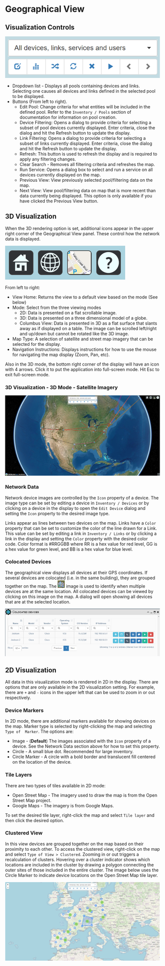 
# Geographical View

## Visualization Controls

![Main Controls](../_static/visualization/controls_1.png)

- Dropdown list - Displays all pools containing devices and links. Selecting
one causes all devices and links defined in the selected pool to be displayed.
- Buttons (From left to right).
    - Edit Pool: Change criteria for what entities will be included in the
      defined pool.  Refer to the `Inventory / Pools` section of documentation
      for information on pool creation.
    - Device Filtering: Opens a dialog to provide criteria for selecting a
      subset of pool devices currently displayed.  Enter criteria, close the
      dialog and hit the Refresh button to update the display.
    - Link Filtering: Opens a dialog to provide criteria for selecting a subset
      of links currently displayed.  Enter criteria, close the dialog and hit
      the Refresh button to update the display.
    - Refresh: This button is used to refresh the display and is required 
      to apply any filtering changes.
    - Clear Search - Removes all filtering criteria and refreshes the map.
    - Run Service: Opens a dialog box to select and run a service on all
      devices currently displayed on the map.
    - Previous View: View previously selected pool/filtering data on the map.
    - Next View: View pool/filtering data on map that is more recent than data
      currently being displayed. This option is only available if you have
      clicked the Previous View button.

## 3D Visualization

When the 3D rendering option is set, additional icons appear in the upper 
right corner of the Geographical View panel.  These control how the network data
is displayed.

![Secondary Controls](../_static/visualization/controls_2.png)

From left to right:

- View Home: Returns the view to a default view based on the mode (See below)
- Mode: Select from the three viewing modes
    - 2D: Data is presented on a flat scrollable image.
    - 3D: Data is presented on a three dimensional model of a globe.
    - Columbus View: Data is presented in 3D as a flat surface that slants away
      as if displayed on a table. The image can be scrolled left/right and
      up/down but cannot be rotated like the 3D image.
- Map Type: A selection of satellite and street map imagery that can be selected
  for the display.
- Navigation Instructions: Displays instructions for how to use the mouse for
  navigating the map display (Zoom, Pan, etc).

Also in the 3D mode, the bottom right corner of the display will have an icon
with 4 arrows.  Click it to put the application into full-screen mode.  Hit Esc
to exit full-screen mode.


### 3D Visualization - 3D Mode - Satellite Imagery

![3D Network Map](../_static/visualization/network_view_3d.png)


### Network Data 

Network device images are controlled by the `Icon` 
property of a device. The image type can be set by editing a device in 
`Inventory / Devices` or by clicking on a device in the display to open the 
`Edit Device` dialog and setting the `Icon` property to the desired image type. 

Links appear as lines between two devices on the map. Links have a `Color` 
property that can be set to customize the color of the line drawn for a Link.
This value can be set by editing a link in `Inventory / Links` or by clicking a
link in the display and setting the `Color` property with the desired color 
code. Color format is #RRGGBB where RR is a hex value for red level, GG is a
hex value for green level, and BB is a hex value for blue level.


### Colocated Devices

The geographical view displays all devices at their GPS coordinates. If
several devices are colocated (i.e. in the same building), they are grouped
together on the map. The ![Colocated Devices Image](../_static/visualization/colo_devices_image.png)
image is used to identify when multiple devices are at the same location.
All colocated devices can be viewed by clicking on this image on the map.
A dialog will open showing all devices that are at the selected location.

![Colocated Devices](../_static/visualization/colocated_devices.png)


## 2D Visualization

All data in this visualization mode is rendered in 2D in the display. There are
options that are only available in the 2D visualization setting.  For example, 
there are `+` and `-` icons in the upper left that can be used to zoom
in or out respectively.


### Device Markers

In 2D mode, there are additional markers available for showing devices on the 
map.  Marker type is selected by right-clicking the map and selecting `Type of 
Marker`. The options are:

- Image - (**Default**) The images associated with the `Icon` property of a
  device.  See the Network Data section above for how to set this property.
- Circle - A small blue dot. Recommended for large inventory.
- Circle Marker - A circle with a bold border and translucent fill centered on
  the location of the device. 


### Tile Layers

There are two types of tiles available in 2D mode:

- Open Street Map - The imagery used to draw the map is from the Open Street
  Map project.
- Google Maps - The imagery is from Google Maps.

To set the desired tile layer, right-click the map and select `Tile layer` and
then click the desired option.


### Clustered View

In this view devices are grouped together on the map based on their 
proximity to each other. To access the clustered view, right-click on the
map and select `Type of View > Clustered`. Zooming in or out triggers a 
recalculation of clusters. Hovering over a cluster indicator shows which 
locations are included in the cluster by drawing a polygon connecting the outer
sites of those included in the entire cluster. The image below uses the Circle
Marker to indicate device locations on the Open Street Map tile layer.

![Clustered View](../_static/visualization/clustered_view.png)





